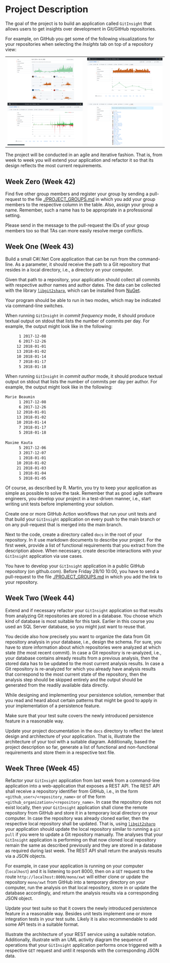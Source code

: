 # Project Description

The goal of the project is to build an application called `GitInsight` that allows users to get insights over development in Git/GitHub repositories.

For example, on GitHub you get some of the following visualizations for your repositories when selecting the _Insights_ tab on top of a repository view: 

<table>
    <tr>
        <td><a href="https://github.com/apache/airflow/graphs/contributors"><img src="../images/contributors_airflow.png" width="100%"></a></td>
        <td><a href="https://github.com/apache/airflow/graphs/commit-activity"><img src="../images/commits_airflow.png" width="100%"></a></td>
    </tr>
    <tr>
        <td><a href="https://github.com/apache/airflow/graphs/code-frequency"><img src="../images/code_freq_airflow.png" width="100%"></a></td>
        <td><a href="https://github.com/apache/airflow/network/members"><img src="../images/forks_airflow.png" width="100%"></a></td>
    </tr>
</table>

The project will be conducted in an agile and iterative fashion.
That is, from week to week you will extend your application and refactor it so that its design reflects the most current requirements.

## Week Zero (Week 42)

Find five other group members and register your group by sending a pull-request to the file [./PROJECT_GROUPS.md](./PROJECT_GROUPS.md) in which you add your group members to the respective column in the table.
Also, assign your group a name.
Remember, such a name has to be appropriate in a professional setting.

Please send in the message to the pull-request the IDs of your group members too so that TAs can more easily resolve merge conflicts.

## Week One (Week 43)

Build a small C#/.Net Core application that can be run from the command-line.
As a parameter, it should receive the path to a Git repository that resides in a local directory, i.e., a directory on your computer.

Given that path to a repository, your application should collect all commits with respective author names and author dates.
The data can be collected with the library [`libgit2sharp`](https://github.com/libgit2/libgit2sharp), which can be installed from [NuGet](https://www.nuget.org/packages/LibGit2Sharp).

Your program should be able to run in two modes, which may be indicated via command-line switches.

When running `GitInsight` in _commit frequency_ mode, it should produce textual output on stdout that lists the number of commits per day.
For example, the output might look like in the following:

```
      1 2017-12-08
      6 2017-12-26
     12 2018-01-01
     13 2018-01-02
     10 2018-01-14
      7 2018-01-17
      5 2018-01-18 
```

When running `GitInsight` in _commit author_ mode, it should produce textual output on stdout that lists the number of commits per day per author.
For example, the output might look like in the following:

```
Marie Beaumin
      1 2017-12-08
      6 2017-12-26
     12 2018-01-01
     13 2018-01-02
     10 2018-01-14
      7 2018-01-17
      5 2018-01-18 

Maxime Kauta
      5 2017-12-06
      3 2017-12-07
      1 2018-01-01
     10 2018-01-02
     21 2018-01-03
      1 2018-01-04
      5 2018-01-05 
```

Of course, as described by R. Martin, you try to keep your application as simple as possible to solve the task.
Remember that as good agile software engineers, you develop your project in a test-driven manner, i.e., start writing unit tests before implementing your solution.

Create one or more GitHub Action workflows that run your unit tests and that build your `GitInsight` application on every push to the main branch or on any pull-request that is merged into the main branch.

Next to the code, create a directory called `docs` in the root of your repository.
In it  use markdown documents to describe your project.
For the first week, provide a list of functional requirements that you extract from the description above.
When necessary, create describe interactions with your `GitInsight` application via use cases.

You have to develop your `GitInsight` application in a public GitHub repository (on github.com).
Before Friday 28/10 10:00, you have to send a pull-request to the file [./PROJECT_GROUPS.md](./PROJECT_GROUPS.md) in which you add the link to your repository.

## Week Two (Week 44)

Extend and if necessary refactor your `GitInsight` application so that results from analyzing Git repositories are stored in a database.
You choose which kind of database is most suitable for this task.
Earlier in this course you used an SQL Server database, so you might just want to reuse that.

You decide also how precisely you want to organize the data from Git repository analysis in your database, i.e., design the schema.
For sure, you have to store information about which repositories were analyzed at which state (the most recent commit).
In case a Git repository is re-analyzed, i.e., your database contains already results from a previous analysis, then the stored data has to be updated to the most current analysis results.
In case a Git repository is re-analyzed for which you already have analysis results that correspond to the most current state of the repository, then the analysis step should be skipped entirely and the output should be generated from the readily available data directly.

While designing and implementing your persistence solution, remember that you read and heard about certain patterns that might be good to apply in your implementation of a persistence feature.

Make sure that your test suite covers the newly introduced persistence feature in a reasonable way.

Update your project documentation in the `docs` directory to reflect the latest design and architecture of your application.
That is, illustrate the architecture of your tool with a suitable diagram.
Additionally, based the project description so far, generate a list of functional and non-functional requirements and store them in a respective text file.

## Week Three (Week 45)

Refactor your `GitInsight` application from last week from a command-line application into a web-application that exposes a REST API.
The REST API shall receive a repository identifier from GitHub, i.e., in the form `<github_user>/<repository_name>` or of the form `<github_organization>/<repository_name>`. 
In case the repository does not exist locally, then your `GitInsight` application shall clone the remote repository from GitHub and store it in a temporary local directory on your computer.
In case the repository was already cloned earlier, then the respective local repository shall be updated.
That is, using [`libgit2sharp`](https://github.com/libgit2/libgit2sharp) your application should update the local repository similar to running a `git pull` if you were to update a Git repository manually.
The analyses that your `GitInsight` application is performing on that now cloned local repository remain the same as described previously and they are stored in a database as required during last week.
The REST API shall return the analysis results via a JSON objects.

For example, in case your application is running on your computer (`localhost`) and it is listening to port 8000, then on a `GET` request to the route `http://localhost:8000/mono/xwt` will either clone or update the repository `mono/xwt` from GitHub into a temporary directory on your computer, run the analysis on that local repository, store in or update the database accordingly, and return the analysis results via a corresponding JSON object.

Update your test suite so that it covers the newly introduced persistence feature in a reasonable way.
Besides unit tests implement one or more integration tests in your test suite.
Likely it is also recommendable to add some API tests in a suitable format.

Illustrate the architecture of your REST service using a suitable notation.
Additionally, illustrate with an UML activity diagram the sequence of operations that your `GitInsight` application performs once triggered with a respective `GET` request and until it responds with the corresponding JSON data.
